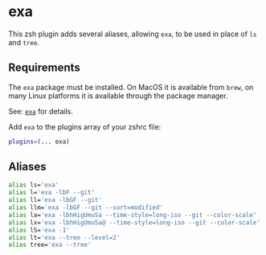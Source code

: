 # exa

This zsh plugin adds several aliases, allowing `exa`, to be used in place of `ls` and `tree`.

## Requirements

The `exa` package must be installed. On MacOS it is available from `brew`, on many Linux platforms it is available through the package manager.

See: [`exa`](https://the.exa.website) for details.

Add `exa` to the plugins array of your zshrc file:

```bash
plugins=(... exa)
```

## Aliases

```bash
alias ls='exa'
alias l='exa -lbF --git'
alias ll='exa -lbGF --git'
alias llm='exa -lbGF --git --sort=modified'
alias la='exa -lbhHigUmuSa --time-style=long-iso --git --color-scale'
alias lx='exa -lbhHigUmuSa@ --time-style=long-iso --git --color-scale'
alias lS='exa -1'
alias lt='exa --tree --level=2'
alias tree='exa --tree'
```

